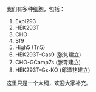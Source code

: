 我们有多种细胞，包括：

1. Expi293
2. HEK293T
3. CHO
4. Sf9
5. High5 (Tn5)
6. HEK293T-Cas9 (张隽建立)
7. CHO-GCamp7s (滕霄建立)
8. HEK293T-Gs-KO (邱泽铭建立)
   



这里只是一个大纲，欢迎大家补充。
